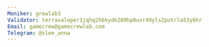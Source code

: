 ```yaml
---
Moniker: grewlab3
Validator: terravaloper1jqhq2h6kydk289hp8uvr49yls2putrla53y6hr
Email: gamecrew@gamecrewlab.com
Telegram: @slee_anna
---
```

